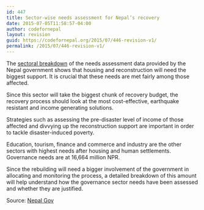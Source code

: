 ```yaml
---
id: 447
title: Sector-wise needs assessment for Nepal’s recovery
date: 2015-07-05T11:58:57-04:00
author: codefornepal
layout: revision
guid: https://codefornepal.org/2015/07/446-revision-v1/
permalink: /2015/07/446-revision-v1/
---
```

The [sectoral breakdown](http://www.worldbank.org/content/dam/Worldbank/document/SAR/nepal/Nepal-PDNA-Damage-by-sector-June-2015.pdf) of the needs assessment data provided by the Nepal government shows that housing and reconstruction will need the biggest support. It is crucial that these needs are met fairly among those affected.

Since this sector will take the biggest chunk of recovery budget, the recovery process should look at the most cost-effective, earthquake resistant and income generating solutions.

Strategies such as assessing the pre-disaster level of income of those affected and divvying up the reconstruction support are important in order to tackle disaster-induced poverty.

Education, tourism, finance and commerce and industry are the other sectors with highest needs after housing and human settlements. Governance needs are at 16,664 million NPR.

Since the rebuilding will need a bigger involvement of the government in allocating and monitoring the process, a detailed breakdown of this amount will help understand how the governance sector needs have been assessed and whether they are justified.



Source: [Nepal Gov](https://docs.google.com/spreadsheets/d/1uD-rmRskCYM2tfhBgF1ViitNyWPDMA_7HuzlpN41DLQ/edit?usp=sharing)